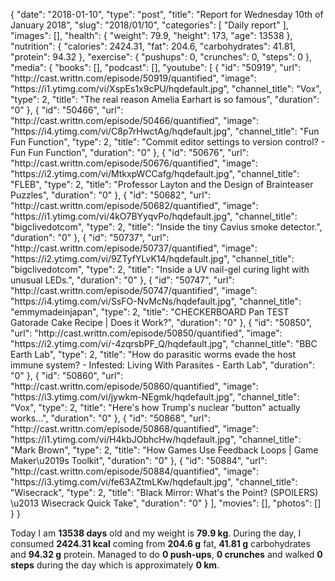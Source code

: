 {
    "date": "2018-01-10",
    "type": "post",
    "title": "Report for Wednesday 10th of January 2018",
    "slug": "2018\/01\/10",
    "categories": [
        "Daily report"
    ],
    "images": [],
    "health": {
        "weight": 79.9,
        "height": 173,
        "age": 13538
    },
    "nutrition": {
        "calories": 2424.31,
        "fat": 204.6,
        "carbohydrates": 41.81,
        "protein": 94.32
    },
    "exercise": {
        "pushups": 0,
        "crunches": 0,
        "steps": 0
    },
    "media": {
        "books": [],
        "podcast": [],
        "youtube": [
            {
                "id": "50919",
                "url": "http:\/\/cast.writtn.com\/episode\/50919\/quantified",
                "image": "https:\/\/i1.ytimg.com\/vi\/XspEs1x9cPU\/hqdefault.jpg",
                "channel_title": "Vox",
                "type": 2,
                "title": "The real reason Amelia Earhart is so famous",
                "duration": "0"
            },
            {
                "id": "50466",
                "url": "http:\/\/cast.writtn.com\/episode\/50466\/quantified",
                "image": "https:\/\/i4.ytimg.com\/vi\/C8p7rHwctAg\/hqdefault.jpg",
                "channel_title": "Fun Fun Function",
                "type": 2,
                "title": "Commit editor settings to version control? - Fun Fun Function",
                "duration": "0"
            },
            {
                "id": "50676",
                "url": "http:\/\/cast.writtn.com\/episode\/50676\/quantified",
                "image": "https:\/\/i2.ytimg.com\/vi\/MtkxpWCCafg\/hqdefault.jpg",
                "channel_title": "FLEB",
                "type": 2,
                "title": "Professor Layton and the Design of Brainteaser Puzzles",
                "duration": "0"
            },
            {
                "id": "50682",
                "url": "http:\/\/cast.writtn.com\/episode\/50682\/quantified",
                "image": "https:\/\/i1.ytimg.com\/vi\/4kO7BYyqvPo\/hqdefault.jpg",
                "channel_title": "bigclivedotcom",
                "type": 2,
                "title": "Inside the tiny Cavius smoke detector.",
                "duration": "0"
            },
            {
                "id": "50737",
                "url": "http:\/\/cast.writtn.com\/episode\/50737\/quantified",
                "image": "https:\/\/i2.ytimg.com\/vi\/9ZTyfYLvK14\/hqdefault.jpg",
                "channel_title": "bigclivedotcom",
                "type": 2,
                "title": "Inside a UV nail-gel curing light with unusual LEDs.",
                "duration": "0"
            },
            {
                "id": "50747",
                "url": "http:\/\/cast.writtn.com\/episode\/50747\/quantified",
                "image": "https:\/\/i4.ytimg.com\/vi\/SsFO-NvMcNs\/hqdefault.jpg",
                "channel_title": "emmymadeinjapan",
                "type": 2,
                "title": "CHECKERBOARD Pan TEST Gatorade Cake Recipe | Does it Work?",
                "duration": "0"
            },
            {
                "id": "50850",
                "url": "http:\/\/cast.writtn.com\/episode\/50850\/quantified",
                "image": "https:\/\/i2.ytimg.com\/vi\/-4zqrsbPF_Q\/hqdefault.jpg",
                "channel_title": "BBC Earth Lab",
                "type": 2,
                "title": "How do parasitic worms evade the host immune system? - Infested: Living With Parasites - Earth Lab",
                "duration": "0"
            },
            {
                "id": "50860",
                "url": "http:\/\/cast.writtn.com\/episode\/50860\/quantified",
                "image": "https:\/\/i3.ytimg.com\/vi\/jywkm-NEgmk\/hqdefault.jpg",
                "channel_title": "Vox",
                "type": 2,
                "title": "Here's how Trump's nuclear \"button\" actually works...",
                "duration": "0"
            },
            {
                "id": "50868",
                "url": "http:\/\/cast.writtn.com\/episode\/50868\/quantified",
                "image": "https:\/\/i1.ytimg.com\/vi\/H4kbJObhcHw\/hqdefault.jpg",
                "channel_title": "Mark Brown",
                "type": 2,
                "title": "How Games Use Feedback Loops | Game Maker\u2019s Toolkit",
                "duration": "0"
            },
            {
                "id": "50884",
                "url": "http:\/\/cast.writtn.com\/episode\/50884\/quantified",
                "image": "https:\/\/i3.ytimg.com\/vi\/fe63AZtmLKw\/hqdefault.jpg",
                "channel_title": "Wisecrack",
                "type": 2,
                "title": "Black Mirror: What's the Point? (SPOILERS) \u2013 Wisecrack Quick Take",
                "duration": "0"
            }
        ],
        "movies": [],
        "photos": []
    }
}

Today I am <strong>13538 days</strong> old and my weight is <strong>79.9 kg</strong>. During the day, I consumed <strong>2424.31 kcal</strong> coming from <strong>204.6 g</strong> fat, <strong>41.81 g</strong> carbohydrates and <strong>94.32 g</strong> protein. Managed to do <strong>0 push-ups</strong>, <strong>0 crunches</strong> and walked <strong>0 steps</strong> during the day which is approximately <strong>0 km</strong>.